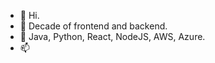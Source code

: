 - 👋 Hi.
- 👀 Decade of frontend and backend.
- 🌱 Java, Python, React, NodeJS, AWS, Azure.
- 📫 

<!---
j0y0nt/j0y0nt is a ✨ special ✨ repository because its `README.md` (this file) appears on your GitHub profile.
You can click the Preview link to take a look at your changes.
--->
